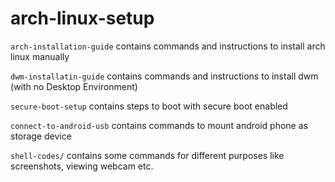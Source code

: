 # arch-linux-setup

`arch-installation-guide` contains commands and instructions to install arch linux manually

`dwm-installatin-guide` contains commands and instructions to install dwm (with no Desktop Environment)

`secure-boot-setup` contains steps to boot with secure boot enabled

`connect-to-android-usb` contains commands to mount android phone as storage device

`shell-codes/` contains some commands for different purposes like screenshots, viewing webcam etc.
